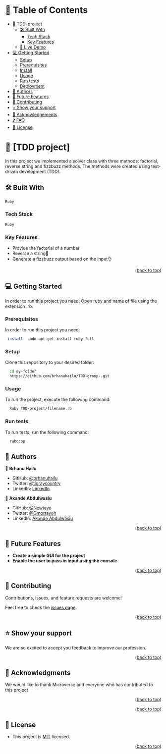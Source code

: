 
# 📗 Table of Contents

- [📖 TDD-project](#about-project)
  - [🛠 Built With](#built-with)
    - [Tech Stack](#tech-stack)
    - [Key Features](#key-features)
  - [🚀 Live Demo](#live-demo)
- [💻 Getting Started](#getting-started)
  - [Setup](#setup)
  - [Prerequisites](#prerequisites)
  - [Install](#install)
  - [Usage](#usage)
  - [Run tests](#run-tests)
  - [Deployment](#triangular_flag_on_post-deployment)
- [👥 Authors](#authors)
- [🔭 Future Features](#future-features)
- [🤝 Contributing](#contributing)
- [⭐️ Show your support](#support)
- [🙏 Acknowledgements](#acknowledgements)
- [❓ FAQ](#faq)
- [📝 License](#license)


# 📖 [TDD project] <a name="about-project"></a>
In this project we implemented a solver class with three methods: factorial, reverse string and fizzbuzz methods. The methods were created using test-driven development (TDD). 

## 🛠 Built With <a name="built-with"></a>
```sh 
Ruby
```

### Tech Stack <a name="tech-stack"></a>
``` sh
Ruby
```

<!-- Features -->

### Key Features <a name="key-features"></a>


- Provide the factorial of a number
- Reverse a string💯
- Generate a fizzbuzz output based on the input👌

<p align="right">(<a href="#readme-top">back to top</a>)</p>


## 💻 Getting Started <a name="getting-started"></a>

In order to run this project you need: Open ruby and name of file using the extension .rb.


### Prerequisites

In order to run this project you need:


```sh
 install  sudo apt-get install ruby-full 
```

### Setup

Clone this repository to your desired folder:


```sh
  cd my-folder
  https://github.com/brhanuhailu/TDD-group-.git
```


### Usage

To run the project, execute the following command:


```sh
  Ruby TDD-project/filename.rb
```


### Run tests

To run tests, run the following command:
```sh
  rubocop
```



## 👥 Authors <a name="authors"></a>

👤 **Brhanu Hailu**

- GitHub: [@brhanuhailu](https://github.com/brhanuhailu)
- Twitter: [@tigraycountry](https://twitter.com/TigrayCountry)
- LinkedIn: [LinkedIn](https://www.linkedin.com/in/brhanu-hailu-85578a246/)

👤 **Akande Abdulwasiu**

- GitHub: [@Newtayo](https://github.com/Newtayo)
- Twitter: [@Omortayoh](https://twitter.com/Omortayoh)
- LinkedIn: [Akande Abdulwasiu](https://linkedin.com/in/AkandeAbdulwasiu)


<p align="right">(<a href="#readme-top">back to top</a>)</p>


## 🔭 Future Features <a name="future-features"></a>

- **Create a simple GUI for the project**
- **Enable the user to pass in input using the console**


<p align="right">(<a href="#readme-top">back to top</a>)</p>



## 🤝 Contributing <a name="contributing"></a>

Contributions, issues, and feature requests are welcome!

Feel free to check the [issues page](https://github.com/brhanuhailu/TDD-group-/issues).

<p align="right">(<a href="#readme-top">back to top</a>)</p>



## ⭐️ Show your support <a name="support"></a>

 We are so excited to accept you feedback to improve our profession.

<p align="right">(<a href="#readme-top">back to top</a>)</p>



## 🙏 Acknowledgments <a name="acknowledgements"></a>

We would like to thank Microverse and everyone who has contributed to this project

<p align="right">(<a href="#readme-top">back to top</a>)</p>



<p align="right">(<a href="#readme-top">back to top</a>)</p>



## 📝 License <a name="license"></a>

- This project is [MIT](https://github.com/brhanuhailu/TDD-group-/blob/dev/LICENSE) licensed.


<p align="right">(<a href="#readme-top">back to top</a>)</p>